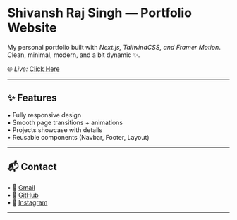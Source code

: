 # Shivansh Raj Singh — Portfolio Website  

My personal portfolio built with *Next.js, TailwindCSS, and Framer Motion*.  
Clean, minimal, modern, and a bit dynamic ✨.  

🌐 *Live:* [Click Here](iamshivansh.com)  

---

## ✨ Features
•⁠  ⁠Fully responsive design  
•⁠  ⁠Smooth page transitions + animations  
•⁠  ⁠Projects showcase with details  
•⁠  ⁠Reusable components (Navbar, Footer, Layout)  

---

## 📬 Contact
•⁠  ⁠📧 [Gmail](xier.z3n@gmail.com)  
•⁠  ⁠🐙 [GitHub](https://github.com/XierZ3N)   
•⁠  ⁠📸 [Instagram](https://www.instagram.com/shivnash.raj.singh)  

---
